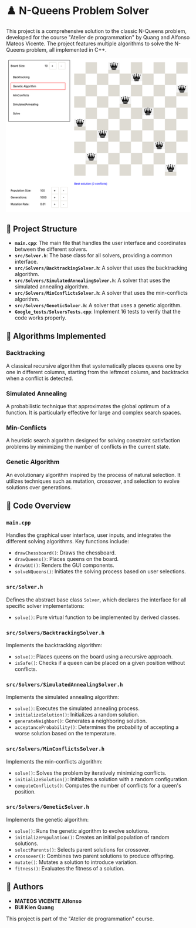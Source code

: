 # ♟️ N-Queens Problem Solver

This project is a comprehensive solution to the classic N-Queens problem, developed for the course "Atelier de programmation" by Quang and Alfonso Mateos Vicente. The project features multiple algorithms to solve the N-Queens problem, all implemented in C++.

![Screenshot.png](images%2FScreenshot.png)

## 📁 Project Structure

- **`main.cpp`**: The main file that handles the user interface and coordinates between the different solvers.
- **`src/Solver.h`**: The base class for all solvers, providing a common interface.
- **`src/Solvers/BacktrackingSolver.h`**: A solver that uses the backtracking algorithm.
- **`src/Solvers/SimulatedAnnealingSolver.h`**: A solver that uses the simulated annealing algorithm.
- **`src/Solvers/MinConflictsSolver.h`**: A solver that uses the min-conflicts algorithm.
- **`src/Solvers/GeneticSolver.h`**: A solver that uses a genetic algorithm.
- **`Google_tests/SolversTests.cpp`**: Implement 16 tests to verify that the code works properly.

## 🧠 Algorithms Implemented

### Backtracking
A classical recursive algorithm that systematically places queens one by one in different columns, starting from the leftmost column, and backtracks when a conflict is detected.

### Simulated Annealing
A probabilistic technique that approximates the global optimum of a function. It is particularly effective for large and complex search spaces.

### Min-Conflicts
A heuristic search algorithm designed for solving constraint satisfaction problems by minimizing the number of conflicts in the current state.

### Genetic Algorithm
An evolutionary algorithm inspired by the process of natural selection. It utilizes techniques such as mutation, crossover, and selection to evolve solutions over generations.

## 📝 Code Overview

### `main.cpp`

Handles the graphical user interface, user inputs, and integrates the different solving algorithms. Key functions include:
- `drawChessboard()`: Draws the chessboard.
- `drawQueens()`: Places queens on the board.
- `drawGUI()`: Renders the GUI components.
- `solveNQueens()`: Initiates the solving process based on user selections.

### `src/Solver.h`

Defines the abstract base class `Solver`, which declares the interface for all specific solver implementations:
- `solve()`: Pure virtual function to be implemented by derived classes.

### `src/Solvers/BacktrackingSolver.h`

Implements the backtracking algorithm:
- `solve()`: Places queens on the board using a recursive approach.
- `isSafe()`: Checks if a queen can be placed on a given position without conflicts.

### `src/Solvers/SimulatedAnnealingSolver.h`

Implements the simulated annealing algorithm:
- `solve()`: Executes the simulated annealing process.
- `initializeSolution()`: Initializes a random solution.
- `generateNeighbor()`: Generates a neighboring solution.
- `acceptanceProbability()`: Determines the probability of accepting a worse solution based on the temperature.

### `src/Solvers/MinConflictsSolver.h`

Implements the min-conflicts algorithm:
- `solve()`: Solves the problem by iteratively minimizing conflicts.
- `initializeSolution()`: Initializes a solution with a random configuration.
- `computeConflicts()`: Computes the number of conflicts for a queen's position.

### `src/Solvers/GeneticSolver.h`

Implements the genetic algorithm:
- `solve()`: Runs the genetic algorithm to evolve solutions.
- `initializePopulation()`: Creates an initial population of random solutions.
- `selectParents()`: Selects parent solutions for crossover.
- `crossover()`: Combines two parent solutions to produce offspring.
- `mutate()`: Mutates a solution to introduce variation.
- `fitness()`: Evaluates the fitness of a solution.

## 👥 Authors

- **MATEOS VICENTE Alfonso**
- **BUI Kien Quang**

This project is part of the "Atelier de programmation" course.